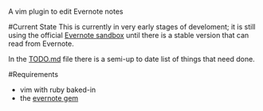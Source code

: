 A vim plugin to edit Evernote notes

#Current State
This is currently in very early stages of develoment; it is still using the official [Evernote sandbox](http://sandbox.evernote.com/) until there is a stable version that can read from Evernote.

In the [TODO.md](evernote.vim/blob/master/TODO.md) file there is a semi-up to date list of things that need done.

#Requirements
* vim with ruby baked-in
* the [evernote gem](http://rubygems.org/gems/evernote)